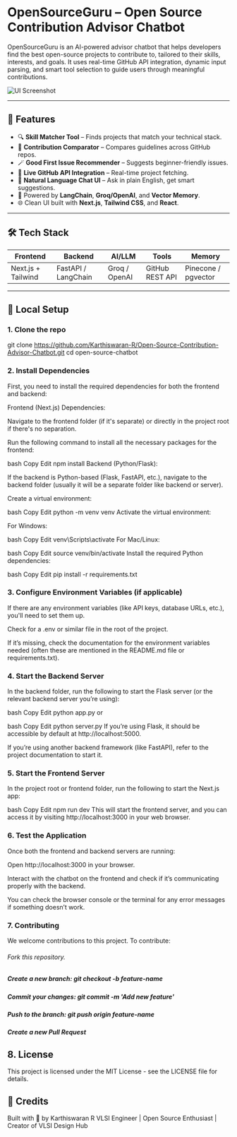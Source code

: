 #  OpenSourceGuru – Open Source Contribution Advisor Chatbot

OpenSourceGuru is an AI-powered advisor chatbot that helps developers find the best open-source projects to contribute to, tailored to their skills, interests, and goals. It uses real-time GitHub API integration, dynamic input parsing, and smart tool selection to guide users through meaningful contributions.

![UI Screenshot](./screenshots/chat-ui.png) <!-- Replace with your actual screenshot path -->

---

## 🌟 Features

- 🔍 **Skill Matcher Tool** – Finds projects that match your technical stack.
- 🧠 **Contribution Comparator** – Compares guidelines across GitHub repos.
- 🪄 **Good First Issue Recommender** – Suggests beginner-friendly issues.
- 🔗 **Live GitHub API Integration** – Real-time project fetching.
- 💬 **Natural Language Chat UI** – Ask in plain English, get smart suggestions.
- 🧠 Powered by **LangChain**, **Groq/OpenAI**, and **Vector Memory**.
- 🌐 Clean UI built with **Next.js**, **Tailwind CSS**, and **React**.

---

## 🛠️ Tech Stack

| Frontend        | Backend        | AI/LLM | Tools       | Memory         |
|----------------|----------------|--------|-------------|----------------|
| Next.js + Tailwind | FastAPI / LangChain | Groq / OpenAI | GitHub REST API | Pinecone / pgvector |

---

## 🧪 Local Setup

### 1. Clone the repo

git clone https://github.com/Karthiswaran-R/Open-Source-Contribution-Advisor-Chatbot.git
cd open-source-chatbot
### 2. Install Dependencies
First, you need to install the required dependencies for both the frontend and backend:

Frontend (Next.js) Dependencies:

Navigate to the frontend folder (if it's separate) or directly in the project root if there's no separation.

Run the following command to install all the necessary packages for the frontend:

bash
Copy
Edit
npm install
Backend (Python/Flask):

If the backend is Python-based (Flask, FastAPI, etc.), navigate to the backend folder (usually it will be a separate folder like backend or server).

Create a virtual environment:

bash
Copy
Edit
python -m venv venv
Activate the virtual environment:

For Windows:

bash
Copy
Edit
venv\Scripts\activate
For Mac/Linux:

bash
Copy
Edit
source venv/bin/activate
Install the required Python dependencies:

bash
Copy
Edit
pip install -r requirements.txt
### 3. Configure Environment Variables (if applicable)
If there are any environment variables (like API keys, database URLs, etc.), you'll need to set them up.

Check for a .env or similar file in the root of the project.

If it’s missing, check the documentation for the environment variables needed (often these are mentioned in the README.md file or requirements.txt).

### 4. Start the Backend Server
In the backend folder, run the following to start the Flask server (or the relevant backend server you’re using):

bash
Copy
Edit
python app.py
or

bash
Copy
Edit
python server.py
If you’re using Flask, it should be accessible by default at http://localhost:5000.

If you’re using another backend framework (like FastAPI), refer to the project documentation to start it.

### 5. Start the Frontend Server
In the project root or frontend folder, run the following to start the Next.js app:

bash
Copy
Edit
npm run dev
This will start the frontend server, and you can access it by visiting http://localhost:3000 in your web browser.

### 6. Test the Application
Once both the frontend and backend servers are running:

Open http://localhost:3000 in your browser.

Interact with the chatbot on the frontend and check if it’s communicating properly with the backend.

You can check the browser console or the terminal for any error messages if something doesn’t work.

### 7. Contributing
We welcome contributions to this project. To contribute:

###### Fork this repository.

##### Create a new branch: git checkout -b feature-name

##### Commit your changes: git commit -m 'Add new feature'

##### Push to the branch: git push origin feature-name

 ##### Create a new Pull Request

## 8. License
This project is licensed under the MIT License - see the LICENSE file for details.
## 🙌 Credits
Built with 💚 by Karthiswaran R
VLSI Engineer | Open Source Enthusiast | Creator of VLSI Design Hub
